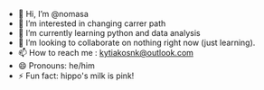 - 👋 Hi, I’m @nomasa
- 👀 I’m interested in changing carrer path 
- 🌱 I’m currently learning python and data analysis 
- 💞️ I’m looking to collaborate on nothing right now (just learning).
- 📫 How to reach me : kytiakosnk@outlook.com
- 😄 Pronouns: he/him
- ⚡ Fun fact: hippo's milk is pink!

<!---
nomasa/nomasa is a ✨ special ✨ repository because its `README.md` (this file) appears on your GitHub profile.
You can click the Preview link to take a look at your changes.
--->
